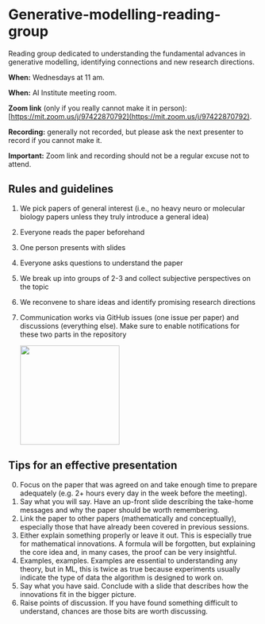 # Generative-modelling-reading-group

Reading group dedicated to understanding the fundamental advances in generative modelling, identifying connections and new research directions.

**When:** Wednesdays at 11 am.

**When:** AI Institute meeting room.

**Zoom link** (only if you really cannot make it in person): [https://mit.zoom.us/j/97422870792](https://mit.zoom.us/j/97422870792).

**Recording:** generally not recorded, but please ask the next presenter to record if you cannot make it.

**Important:** Zoom link and recording should not be a regular excuse not to attend.

## Rules and guidelines

1) We pick papers of general interest (i.e., no heavy neuro or molecular biology papers unless they truly introduce a general idea)
2) Everyone reads the paper beforehand
3) One person presents with slides
5) Everyone asks questions to understand the paper
6) We break up into groups of 2-3 and collect subjective perspectives on the topic
7) We reconvene to share ideas and identify promising research directions
8) Communication works via GitHub issues (one issue per paper) and discussions (everything else). Make sure to enable notifications for these two parts in the repository

   <img src="https://github.com/user-attachments/assets/574d7399-778f-40de-8f0b-911d7818082a" width="200">
   


## Tips for an effective presentation

0) Focus on the paper that was agreed on and take enough time to prepare adequately (e.g. 2+ hours every day in the week before the meeting).
1) Say what you will say. Have an up-front slide describing the take-home messages and why the paper should be worth remembering.
2) Link the paper to other papers (mathematically and conceptually), especially those that have already been covered in previous sessions.
3) Either explain something properly or leave it out. This is especially true for mathematical innovations. A formula will be forgotten, but explaining the core idea and, in many cases, the proof can be very insightful.
4) Examples, examples. Examples are essential to understanding any theory, but in ML, this is twice as true because experiments usually indicate the type of data the algorithm is designed to work on.
5) Say what you have said. Conclude with a slide that describes how the innovations fit in the bigger picture.
6) Raise points of discussion. If you have found something difficult to understand, chances are those bits are worth discussing.

